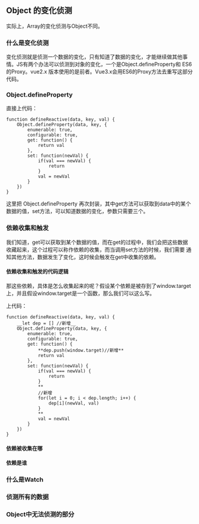 ## Object 的变化侦测

实际上，Array的变化侦测与Object不同。

### 什么是变化侦测

变化侦测就是侦测一个数据的变化，只有知道了数据的变化，才能继续做其他事情。JS有两个办法可以侦测到对象的变化，一个是Object.defineProperty和
ES6的Proxy。vue2.x 版本使用的是前者。Vue3.x会用ES6的Proxy方法去重写这部分代码。

### Object.defineProperty

直接上代码：

    function defineReactive(data, key, val) {
        Object.defineProperty(data, key, {
            enumerable: true,
            configurable: true,
            get: function() {
                return val
            },
            set: function(newVal) {
                if(val === newVal) {
                    return
                }
                val = newVal
            }
        })
    }

这里把 Object.defineProperty 再次封装，其中get方法可以获取到data中的某个数据的值，set方法，可以知道数据的变化，参数只需要三个。

### 依赖收集和触发

我们知道，get可以获取到某个数据的值，而在get的过程中，我们会把这些数据收藏起来，这个过程可以称作依赖的收集，而当调用set方法的时候，我们需要
通知其他方法，数据发生了变化，这时候会触发在get中收集的依赖。

#### 依赖收集和触发的代码逻辑

那这些依赖，具体是怎么收集起来的呢？假设某个依赖是被存到了window.target上，并且假设window.target是一个函数，那么我们可以这么写。

上代码：

    function defineReactive(data, key, val) {
        __let dep = [] //新增__
        Object.defineProperty(data, key, {
            enumerable: true,
            configurable: true,
            get: function() {
                **dep.push(window.target)//新增**
                return val
            },
            set: function(newVal) {
                if(val === newVal) {
                    return
                }
                **
                //新增
                for(let i = 0; i < dep.length; i++) {
                    dep[i](newVal, val)
                }
                **
                val = newVal
            }
        })
    }

#### 依赖被收集在哪

#### 依赖是谁

### 什么是Watch

### 侦测所有的数据

### Object中无法侦测的部分

